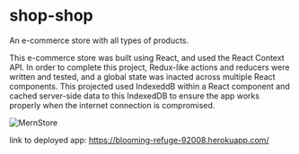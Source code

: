 # shop-shop
An e-commerce store with all types of products. 


This e-commerce store was built using React, and used the React Context API.  In order to complete this project, Redux-like actions and reducers were written and tested, and a global state was inacted across multiple React components.  This projected used IndexeddB within a React component and cached server-side data to this IndexedDB to ensure the app works properly when the internet connection is compromised. 


![MernStore](https://user-images.githubusercontent.com/64170123/189201392-3232fe46-0b00-46c7-9768-9cb8460c972a.jpg)



link to deployed app: https://blooming-refuge-92008.herokuapp.com/
